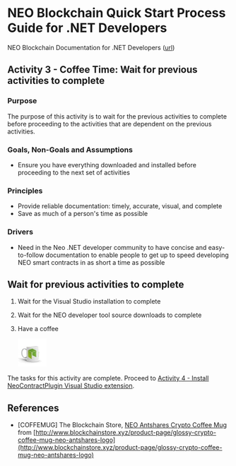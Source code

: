 # NEO Blockchain Quick Start Process Guide for .NET Developers

NEO Blockchain Documentation for .NET Developers ([url](https://github.com/mwherman2000/neo-windocs/tree/master/windocs))

## Activity 3 - Coffee Time: Wait for previous activities to complete

### Purpose

The purpose of this activity is to wait for the previous activities to complete before proceeding to the activities that are dependent on the previous activities.

### Goals, Non-Goals and Assumptions

* Ensure you have everything downloaded and installed before proceeding to the next set of activities

### Principles

* Provide reliable documentation: timely, accurate, visual, and complete
* Save as much of a person's time as possible

### Drivers

* Need in the Neo .NET developer community to have concise and easy-to-follow documentation to enable people to get up to speed developing NEO smart contracts in as short a time as possible

## Wait for previous activities to complete

1. Wait for the Visual Studio installation to complete
2. Wait for the NEO developer tool source downloads to complete
3. Have a coffee

   ![Coffee Time](./images/03-coffeetime-waitforprevactivities/blockchainstore-neomug64.jpg)

The tasks for this activity are complete. Proceed to [Activity 4 - Install NeoContractPlugin Visual Studio extension](./04-installvsneocontractplugin.md).

## References

* [COFFEMUG] The Blockchain Store, [NEO Antshares Crypto Coffee Mug](http://www.blockchainstore.xyz/product-page/glossy-crypto-coffee-mug-neo-antshares-logo) from [http://www.blockchainstore.xyz/product-page/glossy-crypto-coffee-mug-neo-antshares-logo](http://www.blockchainstore.xyz/product-page/glossy-crypto-coffee-mug-neo-antshares-logo)
